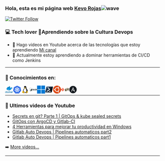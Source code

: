### Hola, esta es mi página web [Kevo Rojas](https://kevorojas.com/)![wave](https://github.githubassets.com/images/icons/emoji/unicode/1f44b.png)

[![Twitter Follow](https://img.shields.io/twitter/follow/KevoRojas95?color=1DA1F2&label=KevoRojas95&logo=twitter&style=for-the-badge)](https://twitter.com/KevoRojas95)

### 💻 Tech lover 🌱Aprendiendo sobre la Cultura Devops

- 🔭 Hago videos en Youtube acerca de las tecnologías que estoy aprendiendo  [Mi canal](https://www.youtube.com/channel/UCh90SEOKMI2Q2ThXjvFrJag)
- 🌱 Actualmente estoy aprendiendo a dominar herramientas de CI/CD como Jenkins


---

### 🚀 Conocimientos en:

<img align="left" alt="HTML5" width="26px" src="https://raw.githubusercontent.com/github/explore/80688e429a7d4ef2fca1e82350fe8e3517d3494d/topics/docker/docker.png" />

<img align="left" alt="CSS3" width="26px" src="https://raw.githubusercontent.com/github/explore/80688e429a7d4ef2fca1e82350fe8e3517d3494d/topics/kubernetes/kubernetes.png" />

<img align="left" alt="Sass" width="26px" src="https://raw.githubusercontent.com/github/explore/80688e429a7d4ef2fca1e82350fe8e3517d3494d/topics/linux/linux.png" />

<img align="left" alt="JavaScript" width="26px" src="https://raw.githubusercontent.com/github/explore/80688e429a7d4ef2fca1e82350fe8e3517d3494d/topics/bash/bash.png" />

<img align="left" alt="Vue" width="26px" src="https://raw.githubusercontent.com/github/explore/80688e429a7d4ef2fca1e82350fe8e3517d3494d/topics/windows/windows.png" />

<img align="left" alt="JavaScript" width="26px" src="https://raw.githubusercontent.com/github/explore/80688e429a7d4ef2fca1e82350fe8e3517d3494d/topics/powershell/powershell.png" />

<img align="left" alt="React" width="26px" src="https://raw.githubusercontent.com/github/explore/80688e429a7d4ef2fca1e82350fe8e3517d3494d/topics/ubuntu/ubuntu.png" />

<img align="left" alt="Angular" width="26px" src="https://raw.githubusercontent.com/github/explore/80688e429a7d4ef2fca1e82350fe8e3517d3494d/topics/git/git.png" />

<img align="left" alt="Php" width="26px" src="https://raw.githubusercontent.com/github/explore/80688e429a7d4ef2fca1e82350fe8e3517d3494d/topics/ansible/ansible.png" />


<br/>

---

### 🎥 Ultimos videos de Youtube

<!-- YT:START -->
- [Secrets en git? Parte 1 | GitOps &amp; kube sealed secrets](https://www.youtube.com/watch?v=fcaAaaIQozM)
- [GitOps con ArgoCD y Gitlab-CI](https://www.youtube.com/watch?v=tFxJ4sLFKio)
- [4 Herramientas para mejorar tu productividad en Windows](https://www.youtube.com/watch?v=6Gf4j7pERfQ)
- [Gitlab Auto Devops | Pipelines automaticos part2](https://www.youtube.com/watch?v=OMc37EDeidM)
- [Gitlab Auto Devops | Pipelines automaticos part1](https://www.youtube.com/watch?v=yDXRxvMQ0AU)
<!-- YT:END -->

➡️ [More videos...][yt]

---

[website]: https://kevorojas.com/
[yt]: https://www.youtube.com/channel/UCh90SEOKMI2Q2ThXjvFrJag

